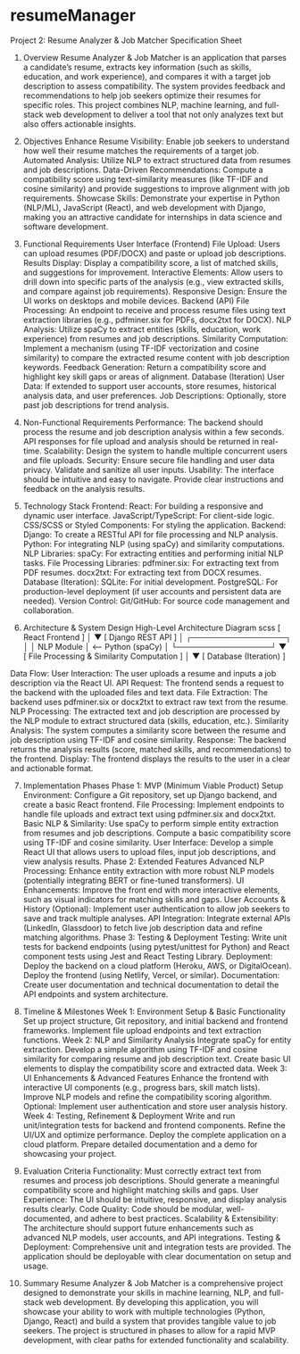 # resumeManager

Project 2: Resume Analyzer & Job Matcher Specification Sheet
1. Overview
Resume Analyzer & Job Matcher is an application that parses a candidate’s resume, extracts key information (such as skills, education, and work experience), and compares it with a target job description to assess compatibility. The system provides feedback and recommendations to help job seekers optimize their resumes for specific roles. This project combines NLP, machine learning, and full-stack web development to deliver a tool that not only analyzes text but also offers actionable insights.

2. Objectives
Enhance Resume Visibility: Enable job seekers to understand how well their resume matches the requirements of a target job.
Automated Analysis: Utilize NLP to extract structured data from resumes and job descriptions.
Data-Driven Recommendations: Compute a compatibility score using text-similarity measures (like TF-IDF and cosine similarity) and provide suggestions to improve alignment with job requirements.
Showcase Skills: Demonstrate your expertise in Python (NLP/ML), JavaScript (React), and web development with Django, making you an attractive candidate for internships in data science and software development.

3. Functional Requirements
User Interface (Frontend)
File Upload: Users can upload resumes (PDF/DOCX) and paste or upload job descriptions.
Results Display: Display a compatibility score, a list of matched skills, and suggestions for improvement.
Interactive Elements: Allow users to drill down into specific parts of the analysis (e.g., view extracted skills, and compare against job requirements).
Responsive Design: Ensure the UI works on desktops and mobile devices.
Backend (API)
File Processing: An endpoint to receive and process resume files using text extraction libraries (e.g., pdfminer.six for PDFs, docx2txt for DOCX).
NLP Analysis: Utilize spaCy to extract entities (skills, education, work experience) from resumes and job descriptions.
Similarity Computation: Implement a mechanism (using TF-IDF vectorization and cosine similarity) to compare the extracted resume content with job description keywords.
Feedback Generation: Return a compatibility score and highlight key skill gaps or areas of alignment.
Database (Iteration)
User Data: If extended to support user accounts, store resumes, historical analysis data, and user preferences.
Job Descriptions: Optionally, store past job descriptions for trend analysis.

4. Non-Functional Requirements
Performance:
The backend should process the resume and job description analysis within a few seconds.
API responses for file upload and analysis should be returned in real-time.
Scalability:
Design the system to handle multiple concurrent users and file uploads.
Security:
Ensure secure file handling and user data privacy.
Validate and sanitize all user inputs.
Usability:
The interface should be intuitive and easy to navigate.
Provide clear instructions and feedback on the analysis results.

5. Technology Stack
Frontend:
React: For building a responsive and dynamic user interface.
JavaScript/TypeScript: For client-side logic.
CSS/SCSS or Styled Components: For styling the application.
Backend:
Django: To create a RESTful API for file processing and NLP analysis.
Python: For integrating NLP (using spaCy) and similarity computations.
NLP Libraries:
spaCy: For extracting entities and performing initial NLP tasks.
File Processing Libraries:
pdfminer.six: For extracting text from PDF resumes.
docx2txt: For extracting text from DOCX resumes.
Database (Iteration):
SQLite: For initial development.
PostgreSQL: For production-level deployment (if user accounts and persistent data are needed).
Version Control:
Git/GitHub: For source code management and collaboration.

6. Architecture & System Design
High-Level Architecture Diagram
scss
[ React Frontend ]
        │
        ▼
[ Django REST API ]
        │      ┌─────────────────┐
        │      │ NLP Module      │ <-- Python (spaCy)
        │      └─────────────────┘
        ▼
[ File Processing & Similarity Computation ]
        │
        ▼
   [ Database (Iteration) ]

Data Flow:
User Interaction:
The user uploads a resume and inputs a job description via the React UI.
API Request:
The frontend sends a request to the backend with the uploaded files and text data.
File Extraction:
The backend uses pdfminer.six or docx2txt to extract raw text from the resume.
NLP Processing:
The extracted text and job description are processed by the NLP module to extract structured data (skills, education, etc.).
Similarity Analysis:
The system computes a similarity score between the resume and job description using TF-IDF and cosine similarity.
Response:
The backend returns the analysis results (score, matched skills, and recommendations) to the frontend.
Display:
The frontend displays the results to the user in a clear and actionable format.

7. Implementation Phases
Phase 1: MVP (Minimum Viable Product)
Setup Environment:
Configure a Git repository, set up Django backend, and create a basic React frontend.
File Processing:
Implement endpoints to handle file uploads and extract text using pdfminer.six and docx2txt.
Basic NLP & Similarity:
Use spaCy to perform simple entity extraction from resumes and job descriptions.
Compute a basic compatibility score using TF-IDF and cosine similarity.
User Interface:
Develop a simple React UI that allows users to upload files, input job descriptions, and view analysis results.
Phase 2: Extended Features
Advanced NLP Processing:
Enhance entity extraction with more robust NLP models (potentially integrating BERT or fine-tuned transformers).
UI Enhancements:
Improve the front end with more interactive elements, such as visual indicators for matching skills and gaps.
User Accounts & History (Optional):
Implement user authentication to allow job seekers to save and track multiple analyses.
API Integration:
Integrate external APIs (LinkedIn, Glassdoor) to fetch live job description data and refine matching algorithms.
Phase 3: Testing & Deployment
Testing:
Write unit tests for backend endpoints (using pytest/unittest for Python) and React component tests using Jest and React Testing Library.
Deployment:
Deploy the backend on a cloud platform (Heroku, AWS, or DigitalOcean).
Deploy the frontend (using Netlify, Vercel, or similar).
Documentation:
Create user documentation and technical documentation to detail the API endpoints and system architecture.

8. Timeline & Milestones
Week 1: Environment Setup & Basic Functionality
Set up project structure, Git repository, and initial backend and frontend frameworks.
Implement file upload endpoints and text extraction functions.
Week 2: NLP and Similarity Analysis
Integrate spaCy for entity extraction.
Develop a simple algorithm using TF-IDF and cosine similarity for comparing resume and job description text.
Create basic UI elements to display the compatibility score and extracted data.
Week 3: UI Enhancements & Advanced Features
Enhance the frontend with interactive UI components (e.g., progress bars, skill match lists).
Improve NLP models and refine the compatibility scoring algorithm.
Optional: Implement user authentication and store user analysis history.
Week 4: Testing, Refinement & Deployment
Write and run unit/integration tests for backend and frontend components.
Refine the UI/UX and optimize performance.
Deploy the complete application on a cloud platform.
Prepare detailed documentation and a demo for showcasing your project.

9. Evaluation Criteria
Functionality:
Must correctly extract text from resumes and process job descriptions.
Should generate a meaningful compatibility score and highlight matching skills and gaps.
User Experience:
The UI should be intuitive, responsive, and display analysis results clearly.
Code Quality:
Code should be modular, well-documented, and adhere to best practices.
Scalability & Extensibility:
The architecture should support future enhancements such as advanced NLP models, user accounts, and API integrations.
Testing & Deployment:
Comprehensive unit and integration tests are provided.
The application should be deployable with clear documentation on setup and usage.

10. Summary
Resume Analyzer & Job Matcher is a comprehensive project designed to demonstrate your skills in machine learning, NLP, and full-stack web development. By developing this application, you will showcase your ability to work with multiple technologies (Python, Django, React) and build a system that provides tangible value to job seekers. The project is structured in phases to allow for a rapid MVP development, with clear paths for extended functionality and scalability. 
